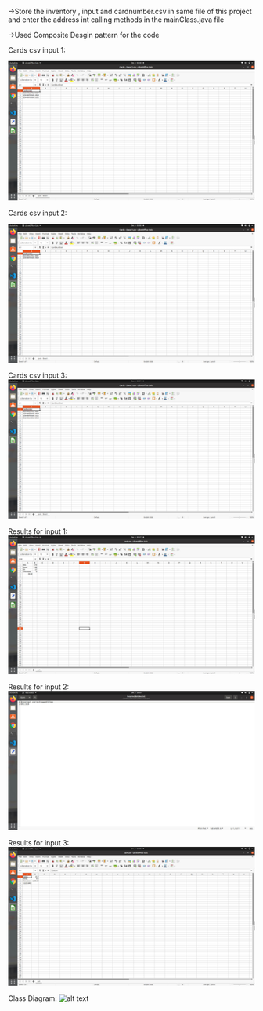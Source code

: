->Store the inventory , input and cardnumber.csv in same file of this project and enter the address int calling methods in the mainClass.java file

->Used Composite Desgin pattern for the code

Cards csv input 1:

![alt text](cards_csv_for_input_1.png)

Cards csv input 2:

![alt text](cards_csv_for_input_2.png)

Cards csv input 3:
![alt text](cards_csv_for_input_3.png)



Results for input 1:
![alt text](Input1_results.jpg)

Results for input 2:
![alt text](Input2_results.jpg)

Results for input 3:
![alt text](Input3_results.jpg)


Class Diagram:
![alt text](class-diagram.jpg)
